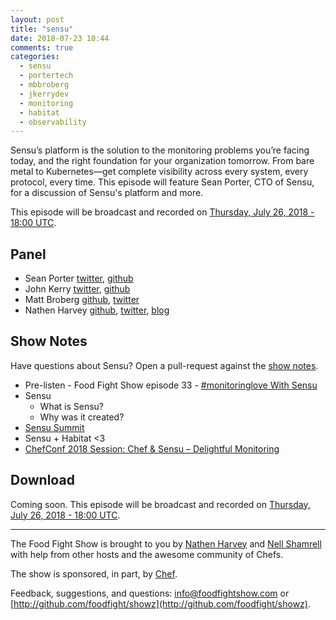 ```yaml
---
layout: post
title: "sensu"
date: 2018-07-23 10:44
comments: true
categories: 
  - sensu
  - portertech
  - mbbroberg
  - jkerrydev
  - monitoring
  - habitat
  - observability
---
```


Sensu’s platform is the solution to the monitoring problems you’re facing today, and the right foundation for your organization tomorrow. From bare metal to Kubernetes—get complete visibility across every system, every protocol, every time.  This episode will feature Sean Porter, CTO of Sensu, for a discussion of Sensu's platform and more.

This episode will be broadcast and recorded on [Thursday, July 26, 2018 - 18:00 UTC](https://everytimezone.com/#2018-7-26,420,b8jj).

<!--
* [Panel](/2018/07/sensu.html#panel)
* Audio - Coming Soon.
-->

Panel<a name="panel"></a>
-----
* Sean Porter [twitter](https://twitter.com/portertech), [github](https://github.com/portertech)
* John Kerry [twitter](https://twitter.com/jkerrydev), [github](https://github.com/jkerry)
* Matt Broberg [github](https://github.com/mbbroberg), [twitter](https://twitter.com/mbbroberg)
* Nathen Harvey [github](http://github.com/nathenharvey), [twitter](http://twitter.com/nathenharvey), [blog](http://nathenharvey.com)

## Show Notes

Have questions about Sensu?  Open a pull-request against the [show notes](https://github.com/foodfight/showz/blob/master/scripts/episode-121-sensu.md).

* Pre-listen - Food Fight Show episode 33 - [\#monitoringlove With Sensu](http://foodfightshow.org/2012/12/monitoringlove-with-sensu.html)
* Sensu
  * What is Sensu?
  * Why was it created?
* [Sensu Summit](https://sensu.io/summit)
* Sensu + Habitat <3
* [ChefConf 2018 Session: Chef & Sensu – Delightful Monitoring](https://chefconf.chef.io/conf-resources/chefconf-2018-session-chef-sensu-delightful-monitoring/)


Download
--------

Coming soon.  This episode will be broadcast and recorded on [Thursday, July 26, 2018 - 18:00 UTC](https://everytimezone.com/#2018-7-26,420,b8jj).

<hr />

The Food Fight Show is brought to you by [Nathen Harvey](https://twitter.com/nathenharvey) and [Nell Shamrell](https://twitter.com/nellshamrell) with help from other hosts and the awesome community of Chefs.

The show is sponsored, in part, by [Chef](http://www.chef.io).

Feedback, suggestions, and questions:  [info@foodfightshow.com](mailto:info@foodfightshow.com) or  [http://github.com/foodfight/showz](http://github.com/foodfight/showz).

